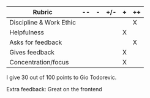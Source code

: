 | **Rubric**              	| -- 	| - 	| +/- 	| + 	| ++ 	|
|-------------------------	|----	|---	|-----	|---	|----	|
| Discipline & Work Ethic 	|    	|   	|     	|   	|   X 	|
| Helpfulness             	|    	|   	|     	|   X	|    	|
| Asks for feedback       	|    	|   	|     	|   	|   X 	|
| Gives feedback          	|    	|   	|     	|   X	|    	|
| Concentration/focus     	|    	|   	|     	|   X	|    	|

I give 30 out of 100 points to Gio Todorevic.

Extra feedback:
Great on the frontend
